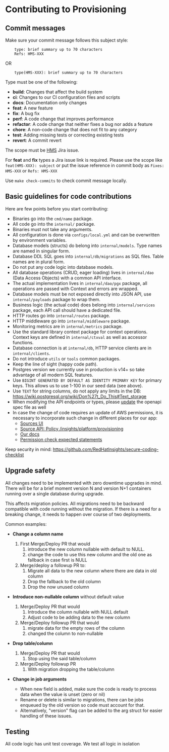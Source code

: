 # Contributing to Provisioning

## Commit messages

Make sure your commit message follows this subject style:

        type: brief summary up to 70 characters
        Refs: HMS-XXX
OR

        type(HMS-XXX): brief summary up to 70 characters

Type must be one of the following:

* **build**: Changes that affect the build system
* **ci**: Changes to our CI configuration files and scripts
* **docs**: Documentation only changes
* **feat**: A new feature
* **fix**: A bug fix
* **perf**: A code change that improves performance
* **refactor**: A code change that neither fixes a bug nor adds a feature
* **chore**: A non-code change that does not fit to any category
* **test**: Adding missing tests or correcting existing tests
* **revert**: A commit revert

The scope must be [HMS](https://issues.redhat.com/projects/HMS) Jira issue.

For **feat** and **fix** types a Jira issue link is required.
Please use the scope like `feat(HMS-XXX): subject`
or put the issue reference in commit body as `Fixes: HMS-XXX` or `Refs: HMS-XXX`

Use `make check-commits` to check commit message locally.

## Basic guidelines for code contributions

Here are few points before you start contributing:

* Binaries go into the `cmd/name` package.
* All code go into the `internal/` package.
* Binaries must not take any arguments.
* All configuration is done via `configs/local.yml` and can be overwritten by environment variables.
* Database models (structs) do belong into `internal/models`. Type names are named in singular form.
* Database DDL SQL goes into `internal/db/migrations` as SQL files. Table names are in plural form.
* Do not put any code logic into database models.
* All database operations (CRUD, eager loading) lives in `internal/dao` (Data Access Objects) with a common API interface.
* The actual implementation lives in `internal/dao/pgx` package, all operations are passed with Context and errors are wrapped.
* Database models must be not exposed directly into JSON API, use `internal/payloads` package to wrap them.
* Business logic (the actual code) does belong into `internal/services` package, each API call should have a dedicated file.
* HTTP routes go into `internal/routes` package.
* HTTP middleware go into `internal/middleware` package.
* Monitoring metrics are in `internal/metrics` package.
* Use the standard library context package for context operations. Context keys are defined in `internal/ctxval` as well as accessor functions.
* Database connection is at `internal/db`, HTTP service clients are in `internal/clients`.
* Do not introduce `utils` or `tools` common packages.
* Keep the line of sight (happy code path).
* Postgres version we currently use in production is v14+ so take advantage of all modern SQL features.
* Use `BIGINT GENERATED BY DEFAULT AS IDENTITY PRIMARY KEY` for primary keys. This allows us to use 1-100 in our seed data (see above).
* Use `TEXT` for string columns, do not apply any limits in the DB: https://wiki.postgresql.org/wiki/Don%27t_Do_This#Text_storage
* When modifying the API endpoints or types, please [update](https://github.com/RHEnVision/provisioning-backend/blob/main/docs/openapi.md) the openapi spec file as well
* In case the change of code requires an update of AWS permissions, it is necessary to incorporate such change in different places for our app:
    * [Sources UI](https://github.com/RedHatInsights/sources-ui/blob/f278be367b7f23aedeb01b68623cbef72a8cee40/src/components/addSourceWizard/hardcodedComponents/aws/provisioningArn.js)
    * [Source API: Policy /insights/platform/provisioning](https://github.com/RedHatInsights/sources-api-go/blob/5d88f51872c6a57562fd583afb7f20deef3e152b/dao/seeds/superkey_metadata.yml)
    * [Our docs](https://github.com/RHEnVision/provisioning-backend/blob/3a74b17cf83bea73898a5000382d593ab00d8ebf/docs/configure-amazon-role.md)
    * [Permission check expected statements](https://github.com/RHEnVision/provisioning-backend/blob/8a623c7675e3465dc17135baaa64aba017944545/internal/clients/http/ec2/iam_client.go)


Keep security in mind: https://github.com/RedHatInsights/secure-coding-checklist

## Upgrade safety

All changes need to be implemented with zero downtime upgrades in mind.
There will be for a brief moment version N and version N+1 containers running over a single database during upgrade.

This affects migration policies. All migrations need to be backward compatible with code running without the migration.
If there is a need for a breaking change, it needs to happen over course of two deployments.

Common examples:

* **Change a column name**

   1. First Merge/Deploy PR that would
      1. introduce the new column nullable with default to NULL.
      2. change the code to use this new column and the old one as fallback in case first is NULL
   2. Merge/deploy a followup PR to:
      1. Migrate all data to the new column where there are data in old column
      2. Drop the fallback to the old column
      3. Drop the now unused column

* **Introduce non-nullable column** without default value
   1. Merge/Deploy PR that would
      1. Introduce the column nullable with NULL default
      2. Adjust code to be adding data to the new column
   2. Merge/Deploy followup PR that would
      1. migrate data for the empty rows of the column
      2. changed the column to non-nullable

* **Drop table/column**
   1. Merge/Deploy PR that would
      1. Stop using the said table/column
   2. Merge/Deploy followup PR
      1. With migration dropping the table/column

* **Change in job arguments**
  * When new field is added, make sure the code is ready to process data when the value is unset (zero or nil)
  * Rename or delete is similar to migrations, there can be jobs enqueued by the old version so code must account for that.
  * Alternatively, "version" flag can be added to the arg struct for easier handling of these issues.

## Testing

All code logic has unit test coverage.
We test all logic in isolation
